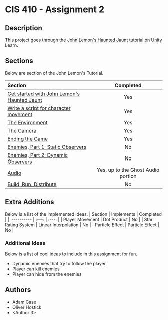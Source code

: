 # CIS 410 - Assignment 2
## Description
This project goes through the
[John Lemon's Haunted Jaunt](https://learn.unity.com/project/john-lemon-s-haunted-jaunt-3d-beginner)
tutorial on Unity Learn.

## Sections
Below are section of the John Lemon's Tutorial.

| Section | Completed |
| :---------- | :---: |
| [Get started with John Lemon's Haunted Jaunt](https://learn.unity.com/tutorial/the-player-character-part-1?uv=2020.3&projectId=5caf65ddedbc2a08d53c7acb) | Yes |
| [Write a script for character movement](https://learn.unity.com/tutorial/player-character-part-2-the-script?uv=2020.3&projectId=5caf65ddedbc2a08d53c7acb) | Yes |
| [The Environment](https://learn.unity.com/tutorial/the-environment?uv=2020.3&projectId=5caf65ddedbc2a08d53c7acb) | Yes |
| [The Camera](https://learn.unity.com/tutorial/the-camera?uv=2020.3&projectId=5caf65ddedbc2a08d53c7acb) | Yes |
| [Ending the Game](https://learn.unity.com/tutorial/ending-the-game?uv=2020.3&projectId=5caf65ddedbc2a08d53c7acb) | Yes|
| [Enemies, Part 1: Static Observers](https://learn.unity.com/tutorial/enemies-part-1-static-observers?uv=2020.3&projectId=5caf65ddedbc2a08d53c7acb) | No |
| [Enemies, Part 2: Dynamic Observers](https://learn.unity.com/tutorial/enemies-part-2-dynamic-observers?uv=2020.3&projectId=5caf65ddedbc2a08d53c7acb) | No |
| [Audio](https://learn.unity.com/tutorial/audio-ayf?uv=2020.3&projectId=5caf65ddedbc2a08d53c7acb) | Yes, up to the Ghost Audio portion |
| [Build, Run, Distribute](https://learn.unity.com/tutorial/build-run-distribute-1?uv=2020.3&projectId=5caf65ddedbc2a08d53c7acb) | No |

## Extra Additions
Below is a list of the implemented ideas.
| Section | Implements | Completed |
| :---------- | :---: | :---: |
| Player Movement | Dot Product | No |
| Star Rating System | Linear Interpolation | No |
| Particle Effect | Particle Effect | No |

### Additional Ideas
Below is a list of cool ideas to include in this assignment for fun.
* Dynamic enemies that try to follow the player.
* Player can kill enemies
* Player can hide from the enemies

## Authors

* Adam Case
* Oliver Hostick
* <Author 3>
